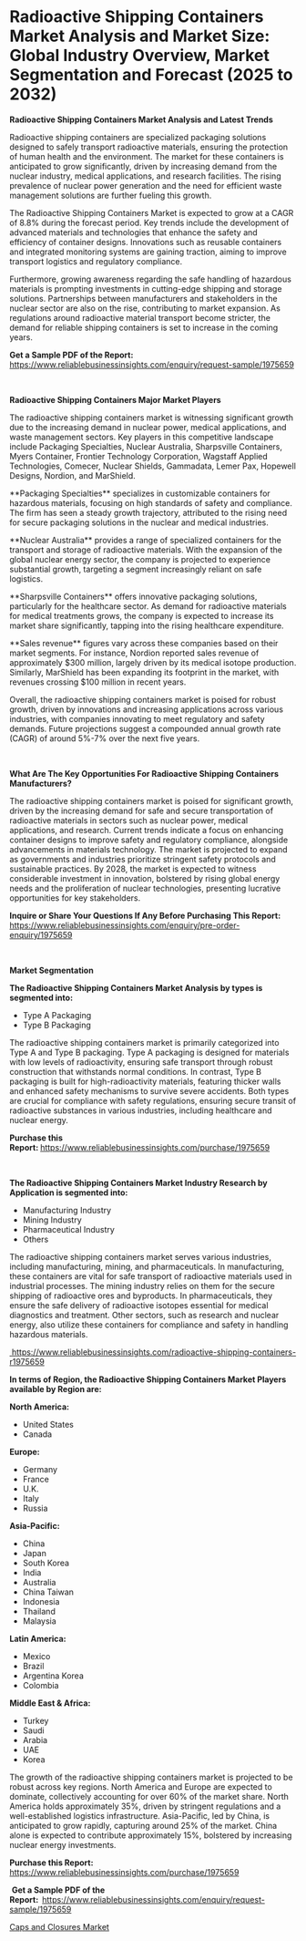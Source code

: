 <p><h1>Radioactive Shipping Containers Market Analysis and Market Size: Global Industry Overview, Market Segmentation and Forecast (2025 to 2032)</h1></p><p><strong>Radioactive Shipping Containers Market Analysis and Latest Trends</strong></p>
<p><p>Radioactive shipping containers are specialized packaging solutions designed to safely transport radioactive materials, ensuring the protection of human health and the environment. The market for these containers is anticipated to grow significantly, driven by increasing demand from the nuclear industry, medical applications, and research facilities. The rising prevalence of nuclear power generation and the need for efficient waste management solutions are further fueling this growth.</p><p>The Radioactive Shipping Containers Market is expected to grow at a CAGR of 8.8% during the forecast period. Key trends include the development of advanced materials and technologies that enhance the safety and efficiency of container designs. Innovations such as reusable containers and integrated monitoring systems are gaining traction, aiming to improve transport logistics and regulatory compliance.</p><p>Furthermore, growing awareness regarding the safe handling of hazardous materials is prompting investments in cutting-edge shipping and storage solutions. Partnerships between manufacturers and stakeholders in the nuclear sector are also on the rise, contributing to market expansion. As regulations around radioactive material transport become stricter, the demand for reliable shipping containers is set to increase in the coming years.</p></p>
<p><strong>Get a Sample PDF of the Report:&nbsp;</strong> <a href="https://www.reliablebusinessinsights.com/enquiry/request-sample/1975659?utm_campaign=3113&utm_medium=2&utm_source=Github&utm_content=ia&utm_term=08032025&utm_id=radioactive-shipping-containers">https://www.reliablebusinessinsights.com/enquiry/request-sample/1975659</a></p>
<p>&nbsp;</p>
<p><strong>Radioactive Shipping Containers Major Market Players</strong></p>
<p><p>The radioactive shipping containers market is witnessing significant growth due to the increasing demand in nuclear power, medical applications, and waste management sectors. Key players in this competitive landscape include Packaging Specialties, Nuclear Australia, Sharpsville Containers, Myers Container, Frontier Technology Corporation, Wagstaff Applied Technologies, Comecer, Nuclear Shields, Gammadata, Lemer Pax, Hopewell Designs, Nordion, and MarShield.</p><p>**Packaging Specialties** specializes in customizable containers for hazardous materials, focusing on high standards of safety and compliance. The firm has seen a steady growth trajectory, attributed to the rising need for secure packaging solutions in the nuclear and medical industries.</p><p>**Nuclear Australia** provides a range of specialized containers for the transport and storage of radioactive materials. With the expansion of the global nuclear energy sector, the company is projected to experience substantial growth, targeting a segment increasingly reliant on safe logistics.</p><p>**Sharpsville Containers** offers innovative packaging solutions, particularly for the healthcare sector. As demand for radioactive materials for medical treatments grows, the company is expected to increase its market share significantly, tapping into the rising healthcare expenditure.</p><p>**Sales revenue** figures vary across these companies based on their market segments. For instance, Nordion reported sales revenue of approximately $300 million, largely driven by its medical isotope production. Similarly, MarShield has been expanding its footprint in the market, with revenues crossing $100 million in recent years.</p><p>Overall, the radioactive shipping containers market is poised for robust growth, driven by innovations and increasing applications across various industries, with companies innovating to meet regulatory and safety demands. Future projections suggest a compounded annual growth rate (CAGR) of around 5%-7% over the next five years.</p></p>
<p>&nbsp;</p>
<p><strong>What Are The Key Opportunities For Radioactive Shipping Containers Manufacturers?</strong></p>
<p><p>The radioactive shipping containers market is poised for significant growth, driven by the increasing demand for safe and secure transportation of radioactive materials in sectors such as nuclear power, medical applications, and research. Current trends indicate a focus on enhancing container designs to improve safety and regulatory compliance, alongside advancements in materials technology. The market is projected to expand as governments and industries prioritize stringent safety protocols and sustainable practices. By 2028, the market is expected to witness considerable investment in innovation, bolstered by rising global energy needs and the proliferation of nuclear technologies, presenting lucrative opportunities for key stakeholders.</p></p>
<p><strong>Inquire or Share Your Questions If Any Before Purchasing This Report:</strong> <a href="https://www.reliablebusinessinsights.com/enquiry/pre-order-enquiry/1975659?utm_campaign=3113&utm_medium=2&utm_source=Github&utm_content=ia&utm_term=08032025&utm_id=radioactive-shipping-containers">https://www.reliablebusinessinsights.com/enquiry/pre-order-enquiry/1975659</a></p>
<p>&nbsp;</p>
<p><strong>Market Segmentation</strong></p>
<p><strong>The Radioactive Shipping Containers Market Analysis by types is segmented into:</strong></p>
<p><ul><li>Type A Packaging</li><li>Type B Packaging</li></ul></p>
<p><p>The radioactive shipping containers market is primarily categorized into Type A and Type B packaging. Type A packaging is designed for materials with low levels of radioactivity, ensuring safe transport through robust construction that withstands normal conditions. In contrast, Type B packaging is built for high-radioactivity materials, featuring thicker walls and enhanced safety mechanisms to survive severe accidents. Both types are crucial for compliance with safety regulations, ensuring secure transit of radioactive substances in various industries, including healthcare and nuclear energy.</p></p>
<p><strong>Purchase this Report:&nbsp;</strong><a href="https://www.reliablebusinessinsights.com/purchase/1975659?utm_campaign=3113&utm_medium=2&utm_source=Github&utm_content=ia&utm_term=08032025&utm_id=radioactive-shipping-containers">https://www.reliablebusinessinsights.com/purchase/1975659</a></p>
<p>&nbsp;</p>
<p><strong>The Radioactive Shipping Containers Market Industry Research by Application is segmented into:</strong></p>
<p><ul><li>Manufacturing Industry</li><li>Mining Industry</li><li>Pharmaceutical Industry</li><li>Others</li></ul></p>
<p><p>The radioactive shipping containers market serves various industries, including manufacturing, mining, and pharmaceuticals. In manufacturing, these containers are vital for safe transport of radioactive materials used in industrial processes. The mining industry relies on them for the secure shipping of radioactive ores and byproducts. In pharmaceuticals, they ensure the safe delivery of radioactive isotopes essential for medical diagnostics and treatment. Other sectors, such as research and nuclear energy, also utilize these containers for compliance and safety in handling hazardous materials.</p></p>
<p><a href="https://www.reliablebusinessinsights.com/radioactive-shipping-containers-r1975659?utm_campaign=3113&utm_medium=2&utm_source=Github&utm_content=ia&utm_term=08032025&utm_id=radioactive-shipping-containers">&nbsp;https://www.reliablebusinessinsights.com/radioactive-shipping-containers-r1975659</a></p>
<p><strong>In terms of Region, the Radioactive Shipping Containers Market Players available by Region are:</strong></p>
<p>
    <p> <strong> North America: </strong>
        <ul>
            <li>United States</li>
            <li>Canada</li>
        </ul>
        </p> 
    <p> <strong> Europe: </strong>
        <ul>
            <li>Germany</li>
            <li>France</li>
            <li>U.K.</li>
            <li>Italy</li>
            <li>Russia</li>
        </ul>
        </p> 
    <p> <strong> Asia-Pacific: </strong>
        <ul>
            <li>China</li>
            <li>Japan</li>
            <li>South Korea</li>
            <li>India</li>
            <li>Australia</li>
            <li>China Taiwan</li>
            <li>Indonesia</li>
            <li>Thailand</li>
            <li>Malaysia</li>
        </ul>
        </p> 
    <p> <strong> Latin America: </strong>
        <ul>
            <li>Mexico</li>
            <li>Brazil</li>
            <li>Argentina Korea</li>
            <li>Colombia</li>
        </ul>
        </p> 
    <p> <strong> Middle East & Africa: </strong>
        <ul>
            <li>Turkey</li>
            <li>Saudi</li>
            <li>Arabia</li>
            <li>UAE</li>
            <li>Korea</li>
        </ul>
    </p>
    </p>
<p><p>The growth of the radioactive shipping containers market is projected to be robust across key regions. North America and Europe are expected to dominate, collectively accounting for over 60% of the market share. North America holds approximately 35%, driven by stringent regulations and a well-established logistics infrastructure. Asia-Pacific, led by China, is anticipated to grow rapidly, capturing around 25% of the market. China alone is expected to contribute approximately 15%, bolstered by increasing nuclear energy investments.</p></p>
<p><strong>Purchase this Report: </strong><a href="https://www.reliablebusinessinsights.com/purchase/1975659?utm_campaign=3113&utm_medium=2&utm_source=Github&utm_content=ia&utm_term=08032025&utm_id=radioactive-shipping-containers">https://www.reliablebusinessinsights.com/purchase/1975659</a></p>
<p>&nbsp;<strong>Get a Sample PDF of the Report:&nbsp;&nbsp;</strong><a href="https://www.reliablebusinessinsights.com/enquiry/request-sample/1975659?utm_campaign=3113&utm_medium=2&utm_source=Github&utm_content=ia&utm_term=08032025&utm_id=radioactive-shipping-containers">https://www.reliablebusinessinsights.com/enquiry/request-sample/1975659</a></p>
<p><strong></strong></p>
<p><p><a href="https://github.com/donkalucine10/Market-Research-Report-List-1/blob/main/caps-and-closures-market.md?utm_campaign=3113&utm_medium=2&utm_source=Github&utm_content=ia&utm_term=08032025&utm_id=radioactive-shipping-containers">Caps and Closures Market</a></p></p>